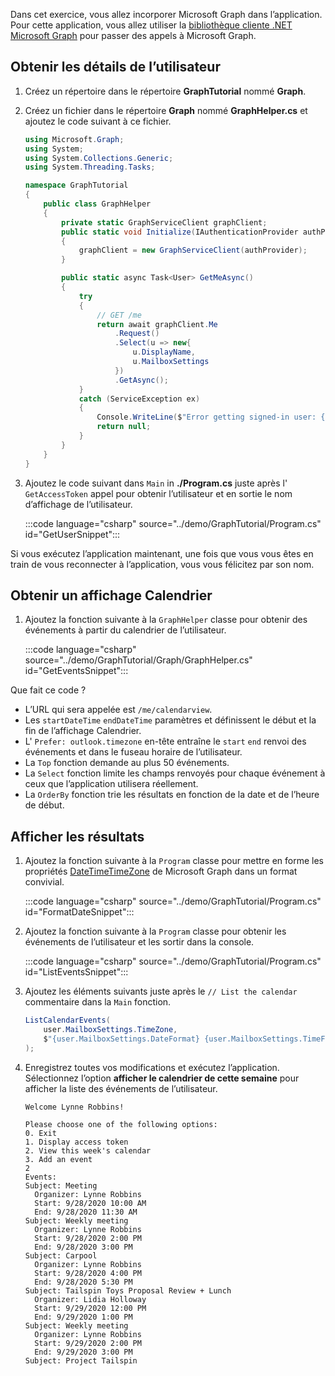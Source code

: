 <!-- markdownlint-disable MD002 MD041 -->

Dans cet exercice, vous allez incorporer Microsoft Graph dans l’application. Pour cette application, vous allez utiliser la [bibliothèque cliente .NET Microsoft Graph](https://github.com/microsoftgraph/msgraph-sdk-dotnet) pour passer des appels à Microsoft Graph.

## <a name="get-user-details"></a>Obtenir les détails de l’utilisateur

1. Créez un répertoire dans le répertoire **GraphTutorial** nommé **Graph**.
1. Créez un fichier dans le répertoire **Graph** nommé **GraphHelper.cs** et ajoutez le code suivant à ce fichier.

    ```csharp
    using Microsoft.Graph;
    using System;
    using System.Collections.Generic;
    using System.Threading.Tasks;

    namespace GraphTutorial
    {
        public class GraphHelper
        {
            private static GraphServiceClient graphClient;
            public static void Initialize(IAuthenticationProvider authProvider)
            {
                graphClient = new GraphServiceClient(authProvider);
            }

            public static async Task<User> GetMeAsync()
            {
                try
                {
                    // GET /me
                    return await graphClient.Me
                        .Request()
                        .Select(u => new{
                            u.DisplayName,
                            u.MailboxSettings
                        })
                        .GetAsync();
                }
                catch (ServiceException ex)
                {
                    Console.WriteLine($"Error getting signed-in user: {ex.Message}");
                    return null;
                }
            }
        }
    }
    ```

1. Ajoutez le code suivant dans `Main` in **./Program.cs** juste après l' `GetAccessToken` appel pour obtenir l’utilisateur et en sortie le nom d’affichage de l’utilisateur.

    :::code language="csharp" source="../demo/GraphTutorial/Program.cs" id="GetUserSnippet":::

Si vous exécutez l’application maintenant, une fois que vous vous êtes en train de vous reconnecter à l’application, vous vous félicitez par son nom.

## <a name="get-a-calendar-view"></a>Obtenir un affichage Calendrier

1. Ajoutez la fonction suivante à la `GraphHelper` classe pour obtenir des événements à partir du calendrier de l’utilisateur.

    :::code language="csharp" source="../demo/GraphTutorial/Graph/GraphHelper.cs" id="GetEventsSnippet":::

Que fait ce code ?

- L’URL qui sera appelée est `/me/calendarview`.
- Les `startDateTime` `endDateTime` paramètres et définissent le début et la fin de l’affichage Calendrier.
- L' `Prefer: outlook.timezone` en-tête entraîne le `start` `end` renvoi des événements et dans le fuseau horaire de l’utilisateur.
- La `Top` fonction demande au plus 50 événements.
- La `Select` fonction limite les champs renvoyés pour chaque événement à ceux que l’application utilisera réellement.
- La `OrderBy` fonction trie les résultats en fonction de la date et de l’heure de début.

## <a name="display-the-results"></a>Afficher les résultats

1. Ajoutez la fonction suivante à la `Program` classe pour mettre en forme les propriétés [DateTimeTimeZone](/graph/api/resources/datetimetimezone?view=graph-rest-1.0) de Microsoft Graph dans un format convivial.

    :::code language="csharp" source="../demo/GraphTutorial/Program.cs" id="FormatDateSnippet":::

1. Ajoutez la fonction suivante à la `Program` classe pour obtenir les événements de l’utilisateur et les sortir dans la console.

    :::code language="csharp" source="../demo/GraphTutorial/Program.cs" id="ListEventsSnippet":::

1. Ajoutez les éléments suivants juste après le `// List the calendar` commentaire dans la `Main` fonction.

    ```csharp
    ListCalendarEvents(
        user.MailboxSettings.TimeZone,
        $"{user.MailboxSettings.DateFormat} {user.MailboxSettings.TimeFormat}"
    );
    ```

1. Enregistrez toutes vos modifications et exécutez l’application. Sélectionnez l’option **afficher le calendrier de cette semaine** pour afficher la liste des événements de l’utilisateur.

    ```Shell
    Welcome Lynne Robbins!

    Please choose one of the following options:
    0. Exit
    1. Display access token
    2. View this week's calendar
    3. Add an event
    2
    Events:
    Subject: Meeting
      Organizer: Lynne Robbins
      Start: 9/28/2020 10:00 AM
      End: 9/28/2020 11:30 AM
    Subject: Weekly meeting
      Organizer: Lynne Robbins
      Start: 9/28/2020 2:00 PM
      End: 9/28/2020 3:00 PM
    Subject: Carpool
      Organizer: Lynne Robbins
      Start: 9/28/2020 4:00 PM
      End: 9/28/2020 5:30 PM
    Subject: Tailspin Toys Proposal Review + Lunch
      Organizer: Lidia Holloway
      Start: 9/29/2020 12:00 PM
      End: 9/29/2020 1:00 PM
    Subject: Weekly meeting
      Organizer: Lynne Robbins
      Start: 9/29/2020 2:00 PM
      End: 9/29/2020 3:00 PM
    Subject: Project Tailspin
    ```
